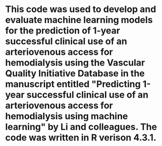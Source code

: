# This code was used to develop and evaluate machine learning models for the prediction of 1-year successful clinical use of an arteriovenous access for hemodialysis using the Vascular Quality Initiative Database in the manuscript entitled "Predicting 1-year successful clinical use of an arteriovenous access for hemodialysis using machine learning" by Li and colleagues. The code was written in R verison 4.3.1.
